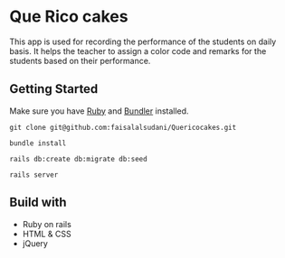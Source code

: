 # Que Rico cakes

This app is used for recording the performance of the students on daily basis. It helps the teacher to assign a color code and remarks for the students based on their performance.


## Getting Started

Make sure you have [Ruby](https://www.ruby-lang.org) and [Bundler](http://bundler.io) installed.

```
git clone git@github.com:faisalalsudani/Quericocakes.git
```

```
bundle install
```

```
rails db:create db:migrate db:seed
```

```
rails server
```

## Build with

- Ruby on rails
- HTML & CSS
- jQuery
